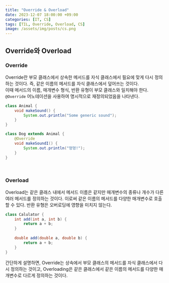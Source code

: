 ```yaml
---
title: "Override & Overload"
date: 2023-12-07 18:00:00 +09:00
categories: [IT, CS]
tags: [TIL, Override, Overload, CS]
image: /assets/img/posts/cs.png
---
```


## Override와 Overload

### Override

Override란 부모 클래스에서 상속한 메서드를 자식 클래스에서 필요에 맞게 다시 정의하는 것이다. 즉, 같은 이름의 메서드를 자식 클래스에서 덮어쓰는 것이다.    
이때 메서드의 이름, 매개변수 형식, 반환 유형이 부모 클래스와 일치해야 한다.    
`@Override` 어노테이션을 사용하여 명시적으로 재정의되었음을 나타낸다.

```java
class Animal {
	void makeSound() {
		System.out.println("Some generic sound");
	}
}

class Dog extends Animal {
	@Override
	void makeSoundI() {
		System.out.println("멍멍!");
	}
}
```

<br/>

### Overload

Overload는 같은 클래스 내에서 메서드 이름은 같지만 매개변수의 종류나 개수가 다른 여러 메서드를 정의하는 것이다. 이로써 같은 이름의 메서드를 다양한 매개변수로 호출할 수 있다.    반환 유형은 오버로딩에 영향을 미치지 않는다.

```java
class Calulator {
	int add(int a, int b) {
		return a + b;
	}
	
	double add(double a, double b) {
		return a + b;
	}
}
```
 
간단하게 설명하면, Override는 상속에서 부모 클래스의 메서드를 자식 클래스에서 다시 정의하는 것이고, Overloading은 같은 클래스에서 같은 이름의 메서드를 다양한 매개변수로 다르게 정의하는 것이다.

